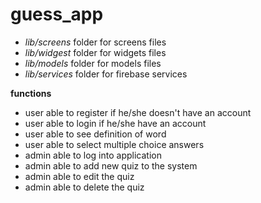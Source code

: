 # guess_app

* _lib/screens_ folder for screens files
* _lib/widgest_ folder for widgets files
* _lib/models_ folder for models files
* _lib/services_ folder for firebase services  

**functions**

* user able to register if he/she doesn't have an account
* user able to login if he/she have an account
* user able to see definition of word
* user able to select multiple choice answers
* admin able to log into application
* admin able to add new quiz to the system
* admin able to edit the quiz 
* admin able to delete the quiz
